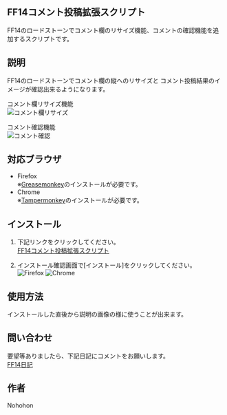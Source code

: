 ## FF14コメント投稿拡張スクリプト

FF14のロードストーンでコメント欄のリサイズ機能、コメントの確認機能を追加するスクリプトです。

## 説明

FF14のロードストーンでコメント欄の縦へのリサイズと
コメント投稿結果のイメージが確認出来るようになります。

コメント欄リサイズ機能  
![コメント欄リサイズ](https://raw.github.com/NohohonNohon/ff14CommentExtensionScript/master/data/resizeComment.jpg)

コメント確認機能  
![コメント確認](https://raw.github.com/NohohonNohon/ff14CommentExtensionScript/master/data/previewComment.jpg)

## 対応ブラウザ

- Firefox  
※[Greasemonkey](https://addons.mozilla.org/ja/firefox/addon/greasemonkey/ "Greasemonkey :: Add-ons for Firefox")のインストールが必要です。
- Chrome  
※[Tampermonkey](https://chrome.google.com/webstore/detail/tampermonkey/dhdgffkkebhmkfjojejmpbldmpobfkfo "Tampermonkey - Chrome Web Store")のインストールが必要です。

## インストール

1. 下記リンクをクリックしてください。  
  [FF14コメント投稿拡張スクリプト](https://raw.github.com/NohohonNohon/ff14CommentExtensionScript/master/FF14コメント投稿拡張スクリプト.user.js "FF14コメント投稿拡張スクリプト")

2. インストール確認画面で[インストール]をクリックしてください。  
![Firefox](https://raw.github.com/NohohonNohon/ff14CommentExtensionScript/master/data/firefox_inst.jpg)
![Chrome](https://raw.github.com/NohohonNohon/ff14CommentExtensionScript/master/data/chrome_inst.jpg)

## 使用方法

インストールした直後から説明の画像の様に使うことが出来ます。  

## 問い合わせ

要望等ありましたら、下記日記にコメントをお願いします。  
[FF14日記](http://jp.finalfantasyxiv.com/lodestone/character/8564933/blog/2689352/ "外部画像参照が楽になったです～")

## 作者

Nohohon

